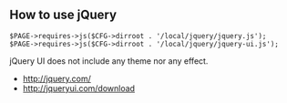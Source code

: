 How to use jQuery
-----------------

    $PAGE->requires->js($CFG->dirroot . '/local/jquery/jquery.js');
    $PAGE->requires->js($CFG->dirroot . '/local/jquery/jquery-ui.js');

jQuery UI does not include any theme nor any effect.

* <http://jquery.com/>
* <http://jqueryui.com/download>

